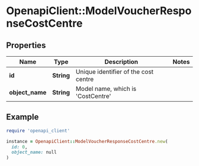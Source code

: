 # OpenapiClient::ModelVoucherResponseCostCentre

## Properties

| Name | Type | Description | Notes |
| ---- | ---- | ----------- | ----- |
| **id** | **String** | Unique identifier of the cost centre |  |
| **object_name** | **String** | Model name, which is &#39;CostCentre&#39; |  |

## Example

```ruby
require 'openapi_client'

instance = OpenapiClient::ModelVoucherResponseCostCentre.new(
  id: 0,
  object_name: null
)
```

